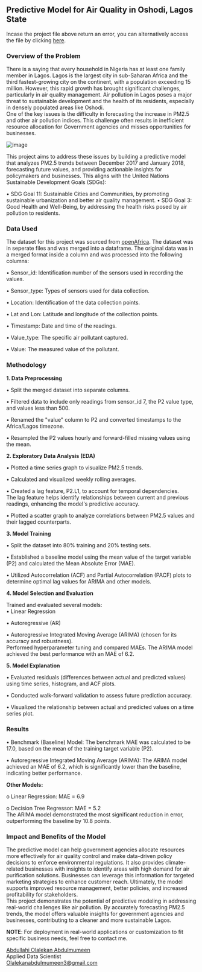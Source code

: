 ## Predictive Model for Air Quality in Oshodi, Lagos State
Incase the project file above return an error, you can alternatively access the file by clicking [here](https://nbviewer.org/github/abdulmumeen-abdullahi/Predictive-Model-for-Air-Quality-in-Oshodi-Lagos-State/blob/main/Dec%2017%20-%20Jan%2018%20Air%20Quality%20in%20Oshodi.ipynb).

### Overview of the Problem <br /> 
There is a saying that every household in Nigeria has at least one family member in Lagos. Lagos is the largest city in sub-Saharan Africa and the third fastest-growing city on the continent, with a population exceeding 15 million. However, this rapid growth has brought significant challenges, particularly in air quality management. Air pollution in Lagos poses a major threat to sustainable development and the health of its residents, especially in densely populated areas like Oshodi. <br />
One of the key issues is the difficulty in forecasting the increase in PM2.5 and other air pollution indices. This challenge often results in inefficient resource allocation for Government agencies and misses opportunities for businesses.

![image](https://github.com/user-attachments/assets/520478fd-6098-4b24-8448-5d16b8acb570)

This project aims to address these issues by building a predictive model that analyzes PM2.5 trends between December 2017 and January 2018, forecasting future values, and providing actionable insights for policymakers and businesses. This aligns with the United Nations Sustainable Development Goals (SDGs):

• SDG Goal 11: Sustainable Cities and Communities, by promoting sustainable urbanization and better air quality management.
• SDG Goal 3: Good Health and Well-Being, by addressing the health risks posed by air pollution to residents.

### Data Used
The dataset for this project was sourced from [openAfrica](https://open.africa/dataset/sensorsafrica-airquality-archive-oshodi-lagos). The dataset was in seperate files and was merged into a dataframe. The original data was in a merged format inside a column and was processed into the following columns:

•	Sensor_id: Identification number of the sensors used in recording the values.

•	Sensor_type: Types of sensors used for data collection.

•	Location: Identification of the data collection points.

•	Lat and Lon: Latitude and longitude of the collection points.

•	Timestamp: Date and time of the readings.

•	Value_type: The specific air pollutant captured.

•	Value: The measured value of the pollutant.

### Methodology <br />
**1. Data Preprocessing**

•  Split the merged dataset into separate columns.

•  Filtered data to include only readings from sensor_id 7, the P2 value type, and values less than 500.

•  Renamed the "value" column to P2 and converted timestamps to the Africa/Lagos timezone.

•  Resampled the P2 values hourly and forward-filled missing values using the mean.

**2. Exploratory Data Analysis (EDA)**

•  Plotted a time series graph to visualize PM2.5 trends.

•  Calculated and visualized weekly rolling averages.

•  Created a lag feature, P2.L1, to account for temporal dependencies. <br />
The lag feature helps identify relationships between current and previous readings, enhancing the model's predictive accuracy.

•  Plotted a scatter graph to analyze correlations between PM2.5 values and their lagged counterparts.

**3. Model Training**

•  Split the dataset into 80% training and 20% testing sets.

•  Established a baseline model using the mean value of the target variable (P2) and calculated the Mean Absolute Error (MAE).

•  Utilized Autocorrelation (ACF) and Partial Autocorrelation (PACF) plots to determine optimal lag values for ARIMA and other models.

**4. Model Selection and Evaluation**

Trained and evaluated several models: <br />
•	Linear Regression

•	Autoregressive (AR)

•	Autoregressive Integrated Moving Average (ARIMA) (chosen for its accuracy and robustness). <br />
Performed hyperparameter tuning and compared MAEs. The ARIMA model achieved the best performance with an MAE of 6.2.

**5. Model Explanation**

•  Evaluated residuals (differences between actual and predicted values) using time series, histogram, and ACF plots.

•  Conducted walk-forward validation to assess future prediction accuracy.

•  Visualized the relationship between actual and predicted values on a time series plot.

### Results <br />

•	Benchmark (Baseline) Model: The benchmark MAE was calculated to be 17.0, based on the mean of the training target variable (P2).

•	Autoregressive Integrated Moving Average (ARIMA): The ARIMA model achieved an MAE of 6.2, which is significantly lower than the baseline, indicating better performance.

**Other Models:**

o	Linear Regression: MAE = 6.9

o	Decision Tree Regressor: MAE = 5.2 <br />
The ARIMA model demonstrated the most significant reduction in error, outperforming the baseline by 10.8 points.

### Impact and Benefits of the Model <br />
The predictive model can help government agencies allocate resources more effectively for air quality control and make data-driven policy decisions to enforce environmental regulations. It also provides climate-related businesses with insights to identify areas with high demand for air purification solutions. Businesses can leverage this information for targeted marketing strategies to enhance customer reach. Ultimately, the model supports improved resource management, better policies, and increased profitability for stakeholders. <br />
This project demonstrates the potential of predictive modeling in addressing real-world challenges like air pollution. By accurately forecasting PM2.5 trends, the model offers valuable insights for government agencies and businesses, contributing to a cleaner and more sustainable Lagos.

**NOTE**: For deployment in real-world applications or customization to fit specific business needs, feel free to contact me.

[Abdullahi Olalekan Abdulmumeen](https://www.linkedin.com/in/abdulmumeen-abdullahi-olalekan) <br />
Applied Data Scientist <br />
Olalekanabdulmumeen3@gmail.com
